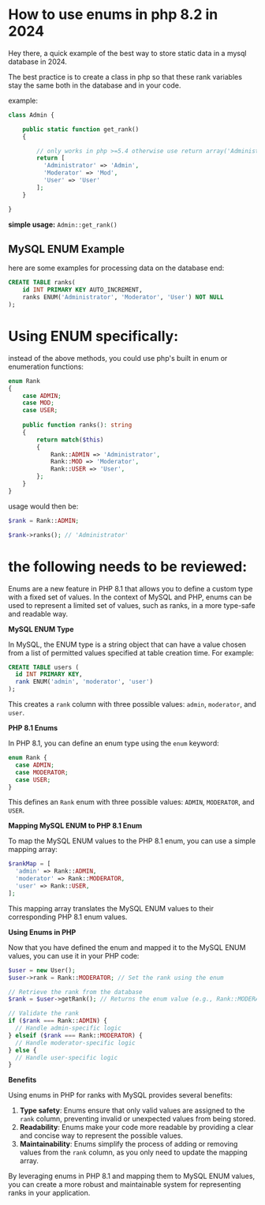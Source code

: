 # How to use enums in php 8.2 in 2024
Hey there, a quick example of the best way to store static data in a mysql database in 2024.

The best practice is to create a class in php so that these rank variables stay the same both in the database and in your code.

example:

```php
class Admin {

    public static function get_rank()
    {

        // only works in php >=5.4 otherwise use return array('Administrator'...);
        return [
          'Administrator' => 'Admin',
          'Moderator' => 'Mod',
          'User' => 'User'
        ];
    }

}
```
**simple usage:**
`Admin::get_rank()`

## MySQL ENUM Example
here are some examples for processing data on the database end:

```sql
CREATE TABLE ranks(
    id INT PRIMARY KEY AUTO_INCREMENT,
    ranks ENUM('Administrator', 'Moderator', 'User') NOT NULL
);
```

# Using ENUM specifically:
instead of the above methods, you could use php's built in enum or enumeration functions:

```php
enum Rank
{
    case ADMIN;
    case MOD;
    case USER;
    
    public function ranks(): string
    {
        return match($this) 
        {
            Rank::ADMIN => 'Administrator',   
            Rank::MOD => 'Moderator',   
            Rank::USER => 'User',   
        };
    }
}
```
usage would then be:

```php
$rank = Rank::ADMIN;

$rank->ranks(); // 'Administrator'
```


# the following needs to be reviewed:

Enums are a new feature in PHP 8.1 that allows you to define a custom type with a fixed set of values. In the context of MySQL and PHP, enums can be used to represent a limited set of values, such as ranks, in a more type-safe and readable way.

**MySQL ENUM Type**

In MySQL, the ENUM type is a string object that can have a value chosen from a list of permitted values specified at table creation time. For example:
```sql
CREATE TABLE users (
  id INT PRIMARY KEY,
  rank ENUM('admin', 'moderator', 'user')
);
```
This creates a `rank` column with three possible values: `admin`, `moderator`, and `user`.

**PHP 8.1 Enums**

In PHP 8.1, you can define an enum type using the `enum` keyword:
```php
enum Rank {
  case ADMIN;
  case MODERATOR;
  case USER;
}
```
This defines an `Rank` enum with three possible values: `ADMIN`, `MODERATOR`, and `USER`.

**Mapping MySQL ENUM to PHP 8.1 Enum**

To map the MySQL ENUM values to the PHP 8.1 enum, you can use a simple mapping array:
```php
$rankMap = [
  'admin' => Rank::ADMIN,
  'moderator' => Rank::MODERATOR,
  'user' => Rank::USER,
];
```
This mapping array translates the MySQL ENUM values to their corresponding PHP 8.1 enum values.

**Using Enums in PHP**

Now that you have defined the enum and mapped it to the MySQL ENUM values, you can use it in your PHP code:
```php
$user = new User();
$user->rank = Rank::MODERATOR; // Set the rank using the enum

// Retrieve the rank from the database
$rank = $user->getRank(); // Returns the enum value (e.g., Rank::MODERATOR)

// Validate the rank
if ($rank === Rank::ADMIN) {
  // Handle admin-specific logic
} elseif ($rank === Rank::MODERATOR) {
  // Handle moderator-specific logic
} else {
  // Handle user-specific logic
}
```
**Benefits**

Using enums in PHP for ranks with MySQL provides several benefits:

1. **Type safety**: Enums ensure that only valid values are assigned to the `rank` column, preventing invalid or unexpected values from being stored.
2. **Readability**: Enums make your code more readable by providing a clear and concise way to represent the possible values.
3. **Maintainability**: Enums simplify the process of adding or removing values from the `rank` column, as you only need to update the mapping array.

By leveraging enums in PHP 8.1 and mapping them to MySQL ENUM values, you can create a more robust and maintainable system for representing ranks in your application.
